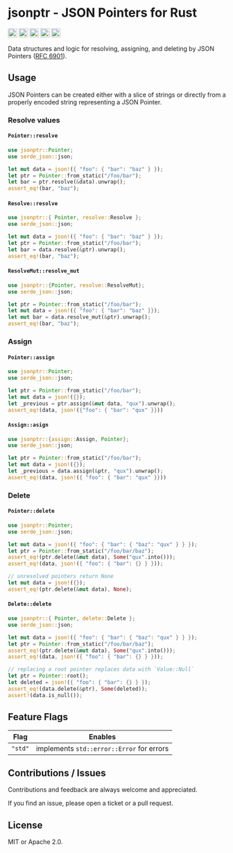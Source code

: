 # jsonptr - JSON Pointers for Rust

[<img alt="github" src="https://img.shields.io/badge/github-chanced/jsonptr-62D1FC?style=for-the-badge&labelColor=777&logo=github" height="21">](https://github.com/chanced/jsonptr)
[<img alt="crates.io" src="https://img.shields.io/crates/v/jsonptr.svg?style=for-the-badge&color=fc8d62&logo=rust" height="21">](https://crates.io/crates/jsonptr)
[<img alt="docs.rs" src="https://img.shields.io/badge/docs.rs-jsonptr-f0f0f0?style=for-the-badge&labelColor=777&logo=docs.rs" height="21">](https://docs.rs/jsonptr)
[<img alt="build status" src="https://img.shields.io/github/actions/workflow/status/chanced/jsonptr/test.yml?branch=main&style=for-the-badge" height="21">](https://github.com/chanced/jsonptr/actions?query=branch%3Amain)
[<img alt="code coverage" src="https://img.shields.io/codecov/c/github/chanced/jsonptr?style=for-the-badge&color=CBB88D" height="21">](https://codecov.io/gh/chanced/jsonptr)

Data structures and logic for resolving, assigning, and deleting by JSON Pointers ([RFC
6901](https://datatracker.ietf.org/doc/html/rfc6901)).

## Usage

JSON Pointers can be created either with a slice of strings or directly from a properly encoded string representing a JSON Pointer.

### Resolve values

#### `Pointer::resolve`

```rust
use jsonptr::Pointer;
use serde_json::json;

let mut data = json!({ "foo": { "bar": "baz" } });
let ptr = Pointer::from_static("/foo/bar");
let bar = ptr.resolve(&data).unwrap();
assert_eq!(bar, "baz");
```

#### `Resolve::resolve`

```rust
use jsonptr::{ Pointer, resolve::Resolve };
use serde_json::json;

let mut data = json!({ "foo": { "bar": "baz" } });
let ptr = Pointer::from_static("/foo/bar");
let bar = data.resolve(&ptr).unwrap();
assert_eq!(bar, "baz");

```

#### `ResolveMut::resolve_mut`

```rust
use jsonptr::{Pointer, resolve::ResolveMut};
use serde_json::json;

let ptr = Pointer::from_static("/foo/bar");
let mut data = json!({ "foo": { "bar": "baz" }});
let mut bar = data.resolve_mut(&ptr).unwrap();
assert_eq!(bar, "baz");
```

### Assign

#### `Pointer::assign`

```rust
use jsonptr::Pointer;
use serde_json::json;

let ptr = Pointer::from_static("/foo/bar");
let mut data = json!({});
let _previous = ptr.assign(&mut data, "qux").unwrap();
assert_eq!(data, json!({"foo": { "bar": "qux" }}))
```

#### `Assign::asign`

```rust
use jsonptr::{assign::Assign, Pointer};
use serde_json::json;

let ptr = Pointer::from_static("/foo/bar");
let mut data = json!({});
let _previous = data.assign(&ptr, "qux").unwrap();
assert_eq!(data, json!({ "foo": { "bar": "qux" }}))
```

### Delete

#### `Pointer::delete`

```rust
use jsonptr::Pointer;
use serde_json::json;

let mut data = json!({ "foo": { "bar": { "baz": "qux" } } });
let ptr = Pointer::from_static("/foo/bar/baz");
assert_eq!(ptr.delete(&mut data), Some("qux".into()));
assert_eq!(data, json!({ "foo": { "bar": {} } }));

// unresolved pointers return None
let mut data = json!({});
assert_eq!(ptr.delete(&mut data), None);
```

#### `Delete::delete`

```rust
use jsonptr::{ Pointer, delete::Delete };
use serde_json::json;

let mut data = json!({ "foo": { "bar": { "baz": "qux" } } });
let ptr = Pointer::from_static("/foo/bar/baz");
assert_eq!(ptr.delete(&mut data), Some("qux".into()));
assert_eq!(data, json!({ "foo": { "bar": {} } }));

// replacing a root pointer replaces data with `Value::Null`
let ptr = Pointer::root();
let deleted = json!({ "foo": { "bar": {} } });
assert_eq!(data.delete(&ptr), Some(deleted));
assert!(data.is_null());
```

## Feature Flags

|  Flag   | Enables                                   |
| :-----: | ----------------------------------------- |
| `"std"` | implements `std::error::Error` for errors |

## Contributions / Issues

Contributions and feedback are always welcome and appreciated.

If you find an issue, please open a ticket or a pull request.

## License

MIT or Apache 2.0.
